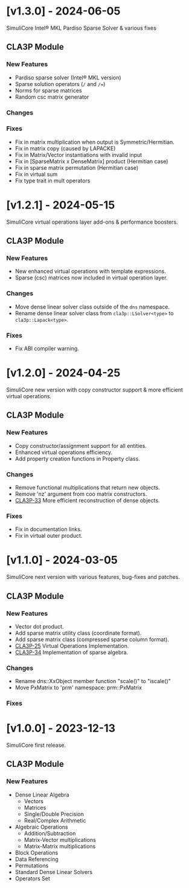 # [v1.3.0] - 2024-06-05

SimuliCore Intel&reg; MKL Pardiso Sparse Solver & various fixes

## CLA3P Module

### New Features
- Pardiso sparse solver (Intel&reg; MKL version)
- Sparse solution operators (`/` and `/=`)
- Norms for sparse matrices
- Random csc matrix generator

### Changes

### Fixes
- Fix in matrix multiplication when output is Symmetric/Hermitian.
- Fix in matrix copy (caused by LAPACKE)
- Fix in Matrix/Vector instantiations with invalid input
- Fix in [SparseMatrix x DenseMatrix] product (Hermitian case)
- Fix in sparse matrix permutation (Hermitian case)
- Fix in virtual sum
- Fix type trait in mult operators


# [v1.2.1] - 2024-05-15

SimuliCore virtual operations layer add-ons & performance boosters.

## CLA3P Module

### New Features
- New enhanced virtual operations with template expressions.
- Sparse (csc) matrices now included in virtual operation layer.

### Changes
- Move dense linear solver class outside of the `dns` namespace.
- Rename dense linear solver class from `cla3p::LSolver<type>` to `cla3p::Lapack<type>`.

### Fixes
- Fix ABI compiler warning.


# [v1.2.0] - 2024-04-25

SimuliCore new version with copy constructor support & more efficient virtual operations.

## CLA3P Module

### New Features
- Copy constructor/assignment support for all entities.
- Enhanced virtual operations efficiency.
- Add property creation functions in Property class.

### Changes
- Remove functional multiplications that return new objects.
- Remove 'nz' argument from coo matrix constructors.
- [CLA3P-33](https://github.com/connorkauf/simulicore/issues/33) More efficient reconstruction of dense objects.

### Fixes
- Fix in documentation links.
- Fix in virtual outer product.


# [v1.1.0] - 2024-03-05

SimuliCore next version with various features, bug-fixes and patches.

## CLA3P Module

### New Features
- Vector dot product.
- Add sparse matrix utility class (coordinate format).
- Add sparse matrix class (compressed sparse column format).
- [CLA3P-25](https://github.com/connorkauf/simulicore/issues/25) Virtual Operations Implementation.
- [CLA3P-34](https://github.com/connorkauf/simulicore/issues/34) Implementation of sparse algebra.

### Changes
- Rename dns::XxObject member function "scale()" to "iscale()"
- Move PxMatrix to 'prm' namespace: prm::PxMatrix

### Fixes


# [v1.0.0] - 2023-12-13

SimuliCore first release.

## CLA3P Module

### New Features
- Dense Linear Algebra
  - Vectors
  - Matrices
  - Single/Double Precision
  - Real/Complex Arithmetic
- Algebraic Operations
  - Addition/Subtraction
  - Matrix-Vector multiplications
  - Matrix-Matrix multiplications
- Block Operations
- Data Referencing
- Permutations
- Standard Dense Linear Solvers
- Operators Set

